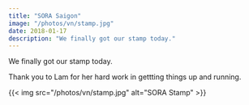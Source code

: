 ```yaml
---
title: "SORA Saigon"
image: "/photos/vn/stamp.jpg"
date: 2018-01-17
description: "We finally got our stamp today."
---
```


We finally got our stamp today.

Thank you to Lam for her hard work in gettting things up and running. 

{{< img src="/photos/vn/stamp.jpg" alt="SORA Stamp" >}}


